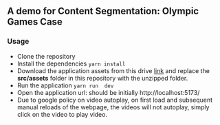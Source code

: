## A demo for Content Segmentation: Olympic Games Case

### Usage

- Clone the repository
- Install the dependencies ```yarn install```
- Download the application assets from this drive [link](https://drive.google.com/file/d/1h6Lve7pWxLk6fjo82cKWG5i2uX9GCoSH/view?usp=sharing) and replace the **src/assets** folder in this repository with the unzipped folder.
- Run the application ```yarn run  dev```
- Open the application url: should be initially http://localhost:5173/
- Due to google policy on video autoplay, on first load and subsequent manual reloads of the webpage, the videos will not autoplay, simply click on the video to play video.
